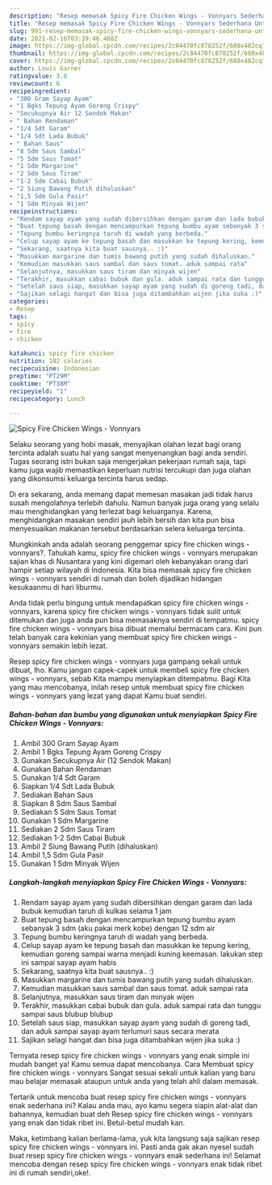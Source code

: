 ```yaml
---
description: "Resep memasak Spicy Fire Chicken Wings - Vonnyars Sederhana Untuk Jualan"
title: "Resep memasak Spicy Fire Chicken Wings - Vonnyars Sederhana Untuk Jualan"
slug: 991-resep-memasak-spicy-fire-chicken-wings-vonnyars-sederhana-untuk-jualan
date: 2021-02-16T03:39:46.460Z
image: https://img-global.cpcdn.com/recipes/2c84470fc878252f/680x482cq70/spicy-fire-chicken-wings-vonnyars-foto-resep-utama.jpg
thumbnail: https://img-global.cpcdn.com/recipes/2c84470fc878252f/680x482cq70/spicy-fire-chicken-wings-vonnyars-foto-resep-utama.jpg
cover: https://img-global.cpcdn.com/recipes/2c84470fc878252f/680x482cq70/spicy-fire-chicken-wings-vonnyars-foto-resep-utama.jpg
author: Louis Garner
ratingvalue: 3.8
reviewcount: 6
recipeingredient:
- "300 Gram Sayap Ayam"
- "1 Bgks Tepung Ayam Goreng Crispy"
- "Secukupnya Air 12 Sendok Makan"
- " Bahan Rendaman"
- "1/4 Sdt Garam"
- "1/4 Sdt Lada Bubuk"
- " Bahan Saus"
- "8 Sdm Saus Sambal"
- "5 Sdm Saus Tomat"
- "1 Sdm Margarine"
- "2 Sdm Saus Tiram"
- "1-2 Sdm Cabai Bubuk"
- "2 Siung Bawang Putih dihaluskan"
- "1,5 Sdm Gula Pasir"
- "1 Sdm Minyak Wijen"
recipeinstructions:
- "Rendam sayap ayam yang sudah dibersihkan dengan garam dan lada bubuk kemudian taruh di kulkas selama 1 jam"
- "Buat tepung basah dengan mencampurkan tepung bumbu ayam sebanyak 3 sdm (aku pakai merk kobe) dengan 12 sdm air"
- "Tepung bumbu keringnya taruh di wadah yang berbeda."
- "Celup sayap ayam ke tepung basah dan masukkan ke tepung kering, kemudian goreng sampai warna menjadi kuning keemasan. lakukan step ini sampai sayap ayam habis"
- "Sekarang, saatnya kita buat sausnya.. :)"
- "Masukkan margarine dan tumis bawang putih yang sudah dihaluskan."
- "Kemudian masukkan saus sambal dan saus tomat. aduk sampai rata"
- "Selanjutnya, masukkan saus tiram dan minyak wijen"
- "Terakhir, masukkan cabai bubuk dan gula. aduk sampai rata dan tunggu sampai saus blubup blubup"
- "Setelah saus siap, masukkan sayap ayam yang sudah di goreng tadi, dan aduk sampai sayap ayam terlumuri saus secara merata"
- "Sajikan selagi hangat dan bisa juga ditambahkan wijen jika suka :)"
categories:
- Resep
tags:
- spicy
- fire
- chicken

katakunci: spicy fire chicken 
nutrition: 182 calories
recipecuisine: Indonesian
preptime: "PT29M"
cooktime: "PT38M"
recipeyield: "1"
recipecategory: Lunch

---
```



![Spicy Fire Chicken Wings - Vonnyars](https://img-global.cpcdn.com/recipes/2c84470fc878252f/680x482cq70/spicy-fire-chicken-wings-vonnyars-foto-resep-utama.jpg)

Selaku seorang yang hobi masak, menyajikan olahan lezat bagi orang tercinta adalah suatu hal yang sangat menyenangkan bagi anda sendiri. Tugas seorang istri bukan saja mengerjakan pekerjaan rumah saja, tapi kamu juga wajib memastikan keperluan nutrisi tercukupi dan juga olahan yang dikonsumsi keluarga tercinta harus sedap.

Di era  sekarang, anda memang dapat memesan masakan jadi tidak harus susah mengolahnya terlebih dahulu. Namun banyak juga orang yang selalu mau menghidangkan yang terlezat bagi keluarganya. Karena, menghidangkan masakan sendiri jauh lebih bersih dan kita pun bisa menyesuaikan makanan tersebut berdasarkan selera keluarga tercinta. 



Mungkinkah anda adalah seorang penggemar spicy fire chicken wings - vonnyars?. Tahukah kamu, spicy fire chicken wings - vonnyars merupakan sajian khas di Nusantara yang kini digemari oleh kebanyakan orang dari hampir setiap wilayah di Indonesia. Kita bisa memasak spicy fire chicken wings - vonnyars sendiri di rumah dan boleh dijadikan hidangan kesukaanmu di hari liburmu.

Anda tidak perlu bingung untuk mendapatkan spicy fire chicken wings - vonnyars, karena spicy fire chicken wings - vonnyars tidak sulit untuk ditemukan dan juga anda pun bisa memasaknya sendiri di tempatmu. spicy fire chicken wings - vonnyars bisa dibuat memalui bermacam cara. Kini pun telah banyak cara kekinian yang membuat spicy fire chicken wings - vonnyars semakin lebih lezat.

Resep spicy fire chicken wings - vonnyars juga gampang sekali untuk dibuat, lho. Kamu jangan capek-capek untuk membeli spicy fire chicken wings - vonnyars, sebab Kita mampu menyiapkan ditempatmu. Bagi Kita yang mau mencobanya, inilah resep untuk membuat spicy fire chicken wings - vonnyars yang lezat yang dapat Kamu buat sendiri.

<!--inarticleads1-->

##### Bahan-bahan dan bumbu yang digunakan untuk menyiapkan Spicy Fire Chicken Wings - Vonnyars:

1. Ambil 300 Gram Sayap Ayam
1. Ambil 1 Bgks Tepung Ayam Goreng Crispy
1. Gunakan Secukupnya Air (12 Sendok Makan)
1. Gunakan  Bahan Rendaman
1. Gunakan 1/4 Sdt Garam
1. Siapkan 1/4 Sdt Lada Bubuk
1. Sediakan  Bahan Saus
1. Siapkan 8 Sdm Saus Sambal
1. Sediakan 5 Sdm Saus Tomat
1. Gunakan 1 Sdm Margarine
1. Sediakan 2 Sdm Saus Tiram
1. Sediakan 1-2 Sdm Cabai Bubuk
1. Ambil 2 Siung Bawang Putih (dihaluskan)
1. Ambil 1,5 Sdm Gula Pasir
1. Gunakan 1 Sdm Minyak Wijen




<!--inarticleads2-->

##### Langkah-langkah menyiapkan Spicy Fire Chicken Wings - Vonnyars:

1. Rendam sayap ayam yang sudah dibersihkan dengan garam dan lada bubuk kemudian taruh di kulkas selama 1 jam
1. Buat tepung basah dengan mencampurkan tepung bumbu ayam sebanyak 3 sdm (aku pakai merk kobe) dengan 12 sdm air
1. Tepung bumbu keringnya taruh di wadah yang berbeda.
1. Celup sayap ayam ke tepung basah dan masukkan ke tepung kering, kemudian goreng sampai warna menjadi kuning keemasan. lakukan step ini sampai sayap ayam habis
1. Sekarang, saatnya kita buat sausnya.. :)
1. Masukkan margarine dan tumis bawang putih yang sudah dihaluskan.
1. Kemudian masukkan saus sambal dan saus tomat. aduk sampai rata
1. Selanjutnya, masukkan saus tiram dan minyak wijen
1. Terakhir, masukkan cabai bubuk dan gula. aduk sampai rata dan tunggu sampai saus blubup blubup
1. Setelah saus siap, masukkan sayap ayam yang sudah di goreng tadi, dan aduk sampai sayap ayam terlumuri saus secara merata
1. Sajikan selagi hangat dan bisa juga ditambahkan wijen jika suka :)




Ternyata resep spicy fire chicken wings - vonnyars yang enak simple ini mudah banget ya! Kamu semua dapat mencobanya. Cara Membuat spicy fire chicken wings - vonnyars Sangat sesuai sekali untuk kalian yang baru mau belajar memasak ataupun untuk anda yang telah ahli dalam memasak.

Tertarik untuk mencoba buat resep spicy fire chicken wings - vonnyars enak sederhana ini? Kalau anda mau, ayo kamu segera siapin alat-alat dan bahannya, kemudian buat deh Resep spicy fire chicken wings - vonnyars yang enak dan tidak ribet ini. Betul-betul mudah kan. 

Maka, ketimbang kalian berlama-lama, yuk kita langsung saja sajikan resep spicy fire chicken wings - vonnyars ini. Pasti anda gak akan nyesel sudah buat resep spicy fire chicken wings - vonnyars enak sederhana ini! Selamat mencoba dengan resep spicy fire chicken wings - vonnyars enak tidak ribet ini di rumah sendiri,oke!.

